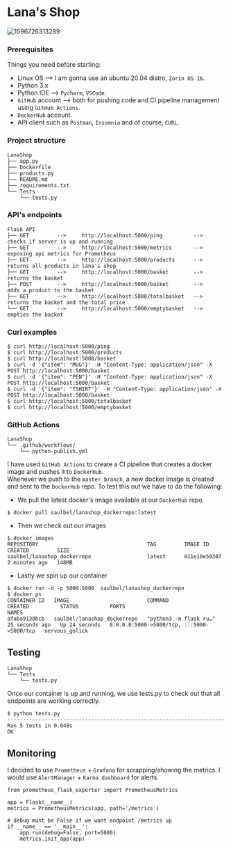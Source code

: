 # Lana's Shop
![1596726313289](https://user-images.githubusercontent.com/97754610/149635896-75c064af-ea96-43c1-b481-e1ab8b463dad.jpg)

### Prerequisites
Things you need before starting:
* Linux OS --> I am gonna use an ubuntu 20.04 distro, `Zorin OS 16`.
* Python 3.x
* Python IDE --> `Pycharm`, `VSCode`.
* `GitHub` account --> both for pushing code and CI pipeline management using `GitHub Actions`.
* `DockerHub` account.
* API client such as `Postman`, `Insomnia` and of course, `CURL`.

### Project structure
```
LanaShop
├── app.py
├── Dockerfile
├── products.py
├── README.md
├── requirements.txt
└── Tests
    └── tests.py
```

### API's endpoints
```
Flask API
├── GET         -->     http://localhost:5000/ping          -->      checks if server is up and running
├── GET         -->     http://localhost:5000/metrics       -->      exposing api metrics for Prometheus 
├── GET         -->     http://localhost:5000/products      -->      returns all products in lana's shop
├── GET         -->     http://localhost:5000/basket        -->      returns the basket
├── POST        -->     http://localhost:5000/basket        -->      adds a product to the basket
├── GET         -->     http://localhost:5000/totalbasket   -->      returns the basket and the total price
└── GET         -->     http://localhost:5000/emptybasket   -->      empties the basket   
```

### Curl examples
```
$ curl http://localhost:5000/ping
$ curl http://localhost:5000/products
$ curl http://localhost:5000/basket
$ curl -d '{"item": "MUG"}' -H "Content-Type: application/json" -X POST http://localhost:5000/basket
$ curl -d '{"item": "PEN"}' -H "Content-Type: application/json" -X POST http://localhost:5000/basket
$ curl -d '{"item": "TSHIRT"}' -H "Content-Type: application/json" -X POST http://localhost:5000/basket
$ curl http://localhost:5000/totalbasket
$ curl http://localhost:5000/emptybasket
```

### GitHub Actions
```
LanaShop
└── .github/workflows/
    └── python-publish.yml
```
I have used `GitHub Actions` to create a CI pipeline that creates a docker image and pushes it to `DockerHub`.<br/>
Whenever we push to the `master branch`, a new docker image is created and sent to the `DockerHub` repo.
To test this out we have to do the following: <br/>
- We pull the latest docker's image available at our `DockerHub` repo.
```
$ docker pull saulbel/lanashop_dockerrepo:latest
```
- Then we check out our images
```
$ docker images
REPOSITORY                                   TAG         IMAGE ID       CREATED         SIZE
saulbel/lanashop_dockerrepo                  latest      011e10e59307   2 minutes ago   148MB
```
- Lastly we spin up our container
```
$ docker run -d -p 5000:5000  saulbel/lanashop_dockerrepo
$ docker ps
CONTAINER ID   IMAGE                         COMMAND                  CREATED          STATUS          PORTS                                       NAMES
afaba9138bcb   saulbel/lanashop_dockerrepo   "python3 -m flask ru…"   25 seconds ago   Up 24 seconds   0.0.0.0:5000->5000/tcp, :::5000->5000/tcp   nervous_golick
```

## Testing
```
LanaShop
└── Tests
    └── tests.py
```
Once our container is up and running, we use tests.py to check out that all endpoints are working correctly.
```
$ python tests.py 
----------------------------------------------------------------------
Ran 5 tests in 0.048s
OK
```

## Monitoring
I decided to use `Prometheus` + `Grafana` for scrapping/showing the metrics. I would use `AlertManager` + `Karma dashboard` for alerts.
```
from prometheus_flask_exporter import PrometheusMetrics

app = Flask(__name__)
metrics = PrometheusMetrics(app, path='/metrics')

# debug must be False if we want endpoint /metrics up 
if __name__ == '__main__':
    app.run(debug=False, port=5000)
    metrics.init_app(app)
```
